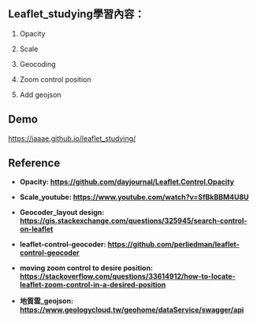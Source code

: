 ## Leaflet_studying學習內容：

1. Opacity

2. Scale

3. Geocoding

4. Zoom control position

5. Add geojson

## Demo
https://jaaae.github.io/leaflet_studying/

## Reference 
+ <b>Opacity<b>: https://github.com/dayjournal/Leaflet.Control.Opacity 

+ <b>Scale_youtube<b>: https://www.youtube.com/watch?v=SfBkBBM4U8U 

+ <b>Geocoder_layout design<b>: https://gis.stackexchange.com/questions/325945/search-control-on-leaflet

+ <b>leaflet-control-geocoder<b>: https://github.com/perliedman/leaflet-control-geocoder

+ <b>moving zoom control to desire position<b>: https://stackoverflow.com/questions/33614912/how-to-locate-leaflet-zoom-control-in-a-desired-position

+ <b>地質雲_geojson<b>: https://www.geologycloud.tw/geohome/dataService/swagger/api
